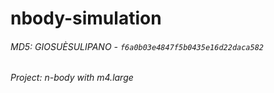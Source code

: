 # nbody-simulation

<!-- Initial notes: -->
###### MD5: GIOSUÈSULIPANO - `f6a0b03e4847f5b0435e16d22daca582`
###### Project: n-body with _m4.large_
